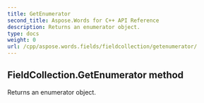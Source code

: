```yaml
---
title: GetEnumerator
second_title: Aspose.Words for C++ API Reference
description: Returns an enumerator object. 
type: docs
weight: 0
url: /cpp/aspose.words.fields/fieldcollection/getenumerator/
---
```

## FieldCollection.GetEnumerator method


Returns an enumerator object. 

